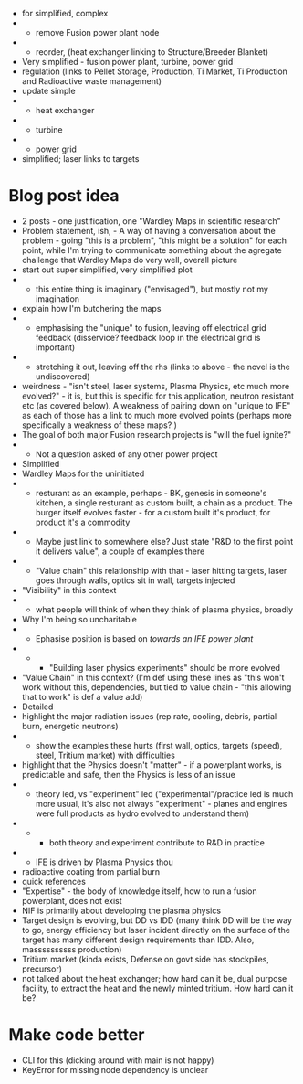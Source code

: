 * for simplified, complex
* * remove Fusion power plant node
* * reorder, (heat exchanger linking to Structure/Breeder Blanket)
* Very simplified - fusion power plant, turbine, power grid
* regulation (links to Pellet Storage, Production, Ti Market, Ti Production and Radioactive waste management)
* update simple
* * heat exchanger
* * turbine
* * power grid
* simplified; laser links to targets
# Blog post idea
* 2 posts - one justification, one "Wardley Maps in scientific research"
* Problem statement, ish, - A way of having a conversation about the problem - going "this is a problem", "this might be a solution" for each point, while I'm trying to communicate something about the agregate challenge that Wardley Maps do very well, overall picture
* start out super simplified, very simplified plot
* * this entire thing is imaginary ("envisaged"), but mostly not my imagination
* explain how I'm butchering the maps
* * emphasising the "unique" to fusion, leaving off electrical grid feedback (disservice? feedback loop in the electrical grid is important)
* * stretching it out, leaving off the rhs (links to above - the novel is the undiscovered)
* weirdness - "isn't steel, laser systems, Plasma Physics, etc much more evolved?" - it is, but this is specific for this application, neutron resistant etc (as covered below). A weakness of pairing down on "unique to IFE" as each of those has a link to much more evolved points (perhaps more specifically a weakness of these maps? )
* The goal of both major Fusion research projects is "will the fuel ignite?"
* * Not a question asked of any other power project
* Simplified
* Wardley Maps for the uninitiated
* * resturant as an example, perhaps - BK, genesis in someone's kitchen, a single resturant as custom built, a chain as a product. The burger itself evolves faster - for a custom built it's product, for product it's a commodity
* * Maybe just link to somewhere else? Just state "R&D to the first point it delivers value", a couple of examples there
* * "Value chain" this relationship with that - laser hitting targets, laser goes through walls, optics sit in wall, targets injected
* "Visibility" in this context
* * what people will think of when they think of plasma physics, broadly
* Why I'm being so uncharitable
* * Ephasise position is based on *towards an IFE power plant*
* * * "Building laser physics experiments" should be more evolved
* "Value Chain" in this context? (I'm def using these lines as "this won't work without this, dependencies, but tied to value chain - "this allowing that to work" is def a value add)
* Detailed
* highlight the major radiation issues (rep rate, cooling, debris, partial burn, energetic neutrons)
* * show the examples these hurts (first wall, optics, targets (speed), steel, Tritium market) with difficulties
* highlight that the Physics doesn't "matter" - if a powerplant works, is predictable and safe, then the Physics is less of an issue
* * theory led, vs "experiment" led ("experimental"/practice led is much more usual, it's also not always "experiment" - planes and engines were full products as hydro evolved to understand them)
* * * both theory and experiment contribute to R&D in practice
* * IFE is driven by Plasma Physics thou
* radioactive coating from partial burn
* quick references
* "Expertise" - the body of knowledge itself, how to run a fusion powerplant, does not exist
* NIF is primarily about developing the plasma physics
* Target design is evolving, but DD vs IDD (many think DD will be the way to go, energy efficiency but laser incident directly on the surface of the target has many different design requirements than IDD. Also, massssssssss production)
* Tritium market (kinda exists, Defense on govt side has stockpiles, precursor)
* not talked about the heat exchanger; how hard can it be, dual purpose facility, to extract the heat and the newly minted tritium. How hard can it be?
# Make code better
* CLI for this (dicking around with main is not happy)
* KeyError for missing node dependency is unclear
